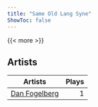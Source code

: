 ```yaml
---
title: "Same Old Lang Syne"
ShowToc: false
---
```


{{< more >}}

## Artists
Artists | Plays 
----- | -----: 
[Dan Fogelberg](/artists/dan-fogelberg-44601) | 1

